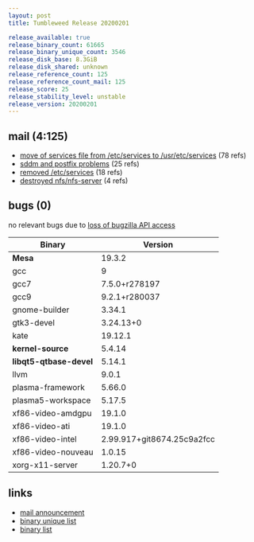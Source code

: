 ```yaml
---
layout: post
title: Tumbleweed Release 20200201

release_available: true
release_binary_count: 61665
release_binary_unique_count: 3546
release_disk_base: 8.3GiB
release_disk_shared: unknown
release_reference_count: 125
release_reference_count_mail: 125
release_score: 25
release_stability_level: unstable
release_version: 20200201
---
```


## mail (4:125)

- [move of services file from /etc/services to /usr/etc/services](https://lists.opensuse.org/opensuse-factory/2020-02/msg00023.html) (78 refs)
- [sddm and postfix problems](https://lists.opensuse.org/opensuse-factory/2020-02/msg00052.html) (25 refs)
- [removed /etc/services](https://lists.opensuse.org/opensuse-factory/2020-02/msg00031.html) (18 refs)
- [destroyed nfs/nfs-server](https://lists.opensuse.org/opensuse-factory/2020-02/msg00220.html) (4 refs)

## bugs (0)

<!--more-->

no relevant bugs due to [loss of bugzilla API access](https://bugzilla.opensuse.org/show_bug.cgi?id=1157722)

Binary | Version
--- | ---
**Mesa** | 19.3.2
gcc | 9
gcc7 | 7.5.0+r278197
gcc9 | 9.2.1+r280037
gnome-builder | 3.34.1
gtk3-devel | 3.24.13+0
kate | 19.12.1
**kernel-source** | 5.4.14
**libqt5-qtbase-devel** | 5.14.1
llvm | 9.0.1
plasma-framework | 5.66.0
plasma5-workspace | 5.17.5
xf86-video-amdgpu | 19.1.0
xf86-video-ati | 19.1.0
xf86-video-intel | 2.99.917+git8674.25c9a2fcc
xf86-video-nouveau | 1.0.15
xorg-x11-server | 1.20.7+0

## links

- [mail announcement](https://lists.opensuse.org/opensuse-factory/2020-02/msg00019.html)
- [binary unique list](http://download.opensuse.org/history/20200201/rpm.unique.list)
- [binary list](http://download.opensuse.org/history/20200201/rpm.list)
